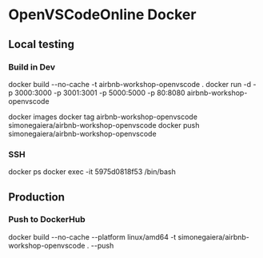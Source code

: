 # OpenVSCodeOnline Docker

## Local testing

### Build in Dev
docker build --no-cache -t airbnb-workshop-openvscode .
docker run -d -p 3000:3000 -p 3001:3001 -p 5000:5000 -p 80:8080 airbnb-workshop-openvscode

docker images
docker tag airbnb-workshop-openvscode simonegaiera/airbnb-workshop-openvscode
docker push simonegaiera/airbnb-workshop-openvscode

### SSH
docker ps
docker exec -it 5975d0818f53 /bin/bash

## Production
### Push to DockerHub
docker build --no-cache --platform linux/amd64 -t simonegaiera/airbnb-workshop-openvscode . --push

